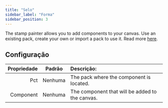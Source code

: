 ```yaml
---
title: "Selo"
sidebar_label: "Forma"
sidebar_position: 3
---
```


The stamp painter allows you to add components to your canvas. Use an existing pack, create your own or import a pack to use it. Read more [here](../pack).

## Configuração

| Propriedade | Padrão  | Descrição:                                      |
| -----------:|:-------:|:----------------------------------------------- |
|         Pct | Nenhuma | The pack where the component is located.        |
|   Component | Nenhuma | The component that will be added to the canvas. |
